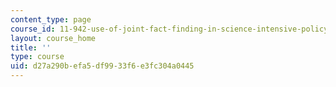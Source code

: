 ```yaml
---
content_type: page
course_id: 11-942-use-of-joint-fact-finding-in-science-intensive-policy-disputes-part-ii-spring-2004
layout: course_home
title: ''
type: course
uid: d27a290b-efa5-df99-33f6-e3fc304a0445
---
```


